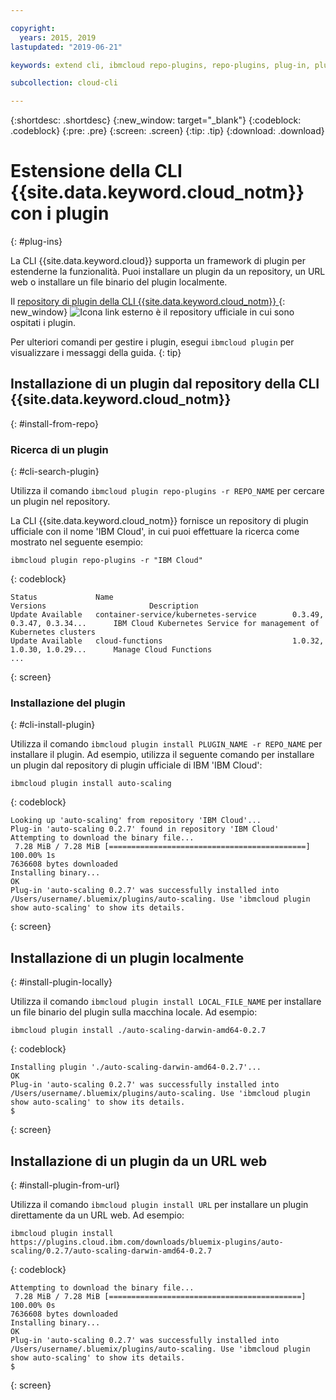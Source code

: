 ```yaml
---

copyright:
  years: 2015, 2019
lastupdated: "2019-06-21"

keywords: extend cli, ibmcloud repo-plugins, repo-plugins, plug-in, plugin, ibmcloud cli, ibmcloud, ibmcloud dev, cli, command line, command-line, developer tools, plugin install

subcollection: cloud-cli

---
```


{:shortdesc: .shortdesc}
{:new_window: target="_blank"}
{:codeblock: .codeblock}
{:pre: .pre}
{:screen: .screen}
{:tip: .tip}
{:download: .download}

# Estensione della CLI {{site.data.keyword.cloud_notm}} con i plugin
{: #plug-ins}

La CLI {{site.data.keyword.cloud}} supporta un framework di plugin per estenderne la funzionalità. Puoi installare un plugin da un repository, un URL web o installare un file binario del plugin localmente.

Il [repository di plugin della CLI {{site.data.keyword.cloud_notm}} ](https://plugins.cloud.ibm.com/ui/repository.html){: new_window} ![Icona link esterno](../../../icons/launch-glyph.svg) è il repository ufficiale in cui sono ospitati i plugin.

Per ulteriori comandi per gestire i plugin, esegui `ibmcloud plugin` per visualizzare i messaggi della guida.
{: tip}

## Installazione di un plugin dal repository della CLI {{site.data.keyword.cloud_notm}}
{: #install-from-repo}

### Ricerca di un plugin
{: #cli-search-plugin}

Utilizza il comando `ibmcloud plugin repo-plugins -r REPO_NAME` per cercare un plugin nel repository.

La CLI {{site.data.keyword.cloud_notm}} fornisce un repository di plugin ufficiale con il nome 'IBM Cloud', in cui puoi effettuare la ricerca come mostrato nel seguente esempio:
```
ibmcloud plugin repo-plugins -r "IBM Cloud"
```
{: codeblock}

```
Status             Name                                        Versions                       Description   
Update Available   container-service/kubernetes-service        0.3.49, 0.3.47, 0.3.34...      IBM Cloud Kubernetes Service for management of Kubernetes clusters   
Update Available   cloud-functions                             1.0.32, 1.0.30, 1.0.29...      Manage Cloud Functions 
...
```
{: screen}

### Installazione del plugin
{: #cli-install-plugin}

Utilizza il comando `ibmcloud plugin install PLUGIN_NAME -r REPO_NAME` per installare il plugin. Ad esempio, utilizza il seguente comando per installare un plugin dal repository di plugin ufficiale di IBM 'IBM Cloud':
```
ibmcloud plugin install auto-scaling
```
{: codeblock}

```
Looking up 'auto-scaling' from repository 'IBM Cloud'...
Plug-in 'auto-scaling 0.2.7' found in repository 'IBM Cloud'
Attempting to download the binary file...
 7.28 MiB / 7.28 MiB [============================================] 100.00% 1s
7636608 bytes downloaded
Installing binary...
OK
Plug-in 'auto-scaling 0.2.7' was successfully installed into /Users/username/.bluemix/plugins/auto-scaling. Use 'ibmcloud plugin show auto-scaling' to show its details.
```
{: screen}

## Installazione di un plugin localmente
{: #install-plugin-locally}

Utilizza il comando `ibmcloud plugin install LOCAL_FILE_NAME` per installare un file binario del plugin sulla macchina locale. Ad esempio:
```
ibmcloud plugin install ./auto-scaling-darwin-amd64-0.2.7
```
{: codeblock}

```
Installing plugin './auto-scaling-darwin-amd64-0.2.7'...
OK
Plug-in 'auto-scaling 0.2.7' was successfully installed into /Users/username/.bluemix/plugins/auto-scaling. Use 'ibmcloud plugin show auto-scaling' to show its details.
$
```
{: screen}

## Installazione di un plugin da un URL web
{: #install-plugin-from-url}

Utilizza il comando `ibmcloud plugin install URL` per installare un plugin direttamente da un URL web. Ad esempio:
```
ibmcloud plugin install https://plugins.cloud.ibm.com/downloads/bluemix-plugins/auto-scaling/0.2.7/auto-scaling-darwin-amd64-0.2.7
```
{: codeblock}

```
Attempting to download the binary file...
 7.28 MiB / 7.28 MiB [===========================================] 100.00% 0s
7636608 bytes downloaded
Installing binary...
OK
Plug-in 'auto-scaling 0.2.7' was successfully installed into /Users/username/.bluemix/plugins/auto-scaling. Use 'ibmcloud plugin show auto-scaling' to show its details.
$
```
{: screen}
